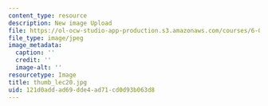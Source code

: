 ```yaml
---
content_type: resource
description: New image Upload
file: https://ol-ocw-studio-app-production.s3.amazonaws.com/courses/6-002-circuits-and-electronics-spring-2007/121d0addad69dde4ad71cd0d93b063d8_thumb_lec20.jpg
file_type: image/jpeg
image_metadata:
  caption: ''
  credit: ''
  image-alt: ''
resourcetype: Image
title: thumb_lec20.jpg
uid: 121d0add-ad69-dde4-ad71-cd0d93b063d8
---
```


